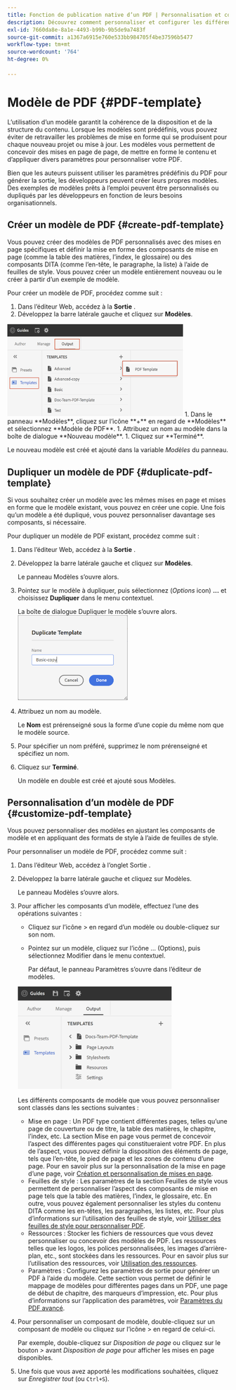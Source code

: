 ```yaml
---
title: Fonction de publication native d’un PDF | Personnalisation et configuration de la fonction de PDF natif
description: Découvrez comment personnaliser et configurer les différents composants de la fonction de PDF natif.
exl-id: 7660da8e-8a1e-4493-b99b-9b5de9a7483f
source-git-commit: a1367a6915e760e533bb984705f4be37596b5477
workflow-type: tm+mt
source-wordcount: '764'
ht-degree: 0%

---
```


# Modèle de PDF {#PDF-template}

L’utilisation d’un modèle garantit la cohérence de la disposition et de la structure du contenu. Lorsque les modèles sont prédéfinis, vous pouvez éviter de retravailler les problèmes de mise en forme qui se produisent pour chaque nouveau projet ou mise à jour. Les modèles vous permettent de concevoir des mises en page de page, de mettre en forme le contenu et d’appliquer divers paramètres pour personnaliser votre PDF.

Bien que les auteurs puissent utiliser les paramètres prédéfinis du PDF pour générer la sortie, les développeurs peuvent créer leurs propres modèles. Des exemples de modèles prêts à l’emploi peuvent être personnalisés ou dupliqués par les développeurs en fonction de leurs besoins organisationnels.


## Créer un modèle de PDF {#create-pdf-template}

Vous pouvez créer des modèles de PDF personnalisés avec des mises en page spécifiques et définir la mise en forme des composants de mise en page (comme la table des matières, l’index, le glossaire) ou des composants DITA (comme l’en-tête, le paragraphe, la liste) à l’aide de feuilles de style. Vous pouvez créer un modèle entièrement nouveau ou le créer à partir d’un exemple de modèle.

Pour créer un modèle de PDF, procédez comme suit :
1. Dans l’éditeur Web, accédez à la **Sortie** .
1. Développez la barre latérale gauche et cliquez sur **Modèles**.
<img src="assets/create-pdf-template.png" alt="Créer un modèle de PDF" width="400">
1. Dans le panneau **Modèles**, cliquez sur l’icône **+** en regard de **Modèles** et sélectionnez **Modèle de PDF**.
1. Attribuez un nom au modèle dans la boîte de dialogue **Nouveau modèle**.
1. Cliquez sur **Terminé**.

Le nouveau modèle est créé et ajouté dans la variable *Modèles* du panneau.

## Dupliquer un modèle de PDF {#duplicate-pdf-template}

Si vous souhaitez créer un modèle avec les mêmes mises en page et mises en forme que le modèle existant, vous pouvez en créer une copie. Une fois qu’un modèle a été dupliqué, vous pouvez personnaliser davantage ses composants, si nécessaire.

Pour dupliquer un modèle de PDF existant, procédez comme suit :
1. Dans l’éditeur Web, accédez à la **Sortie** .
1. Développez la barre latérale gauche et cliquez sur **Modèles**.

   Le panneau Modèles s’ouvre alors.
1. Pointez sur le modèle à dupliquer, puis sélectionnez (*Options* icon) **...** et choisissez **Dupliquer** dans le menu contextuel.

   La boîte de dialogue Dupliquer le modèle s’ouvre alors.\
   <img src="assets/duplicate-template.png" alt="Dupliquer le modèle de PDF" width="250">
1. Attribuez un nom au modèle.

   Le **Nom** est prérenseigné sous la forme d’une copie du même nom que le modèle source.

1. Pour spécifier un nom préféré, supprimez le nom prérenseigné et spécifiez un nom.
1. Cliquez sur **Terminé**.

   Un modèle en double est créé et ajouté sous Modèles.

## Personnalisation d’un modèle de PDF {#customize-pdf-template}

Vous pouvez personnaliser des modèles en ajustant les composants de modèle et en appliquant des formats de style à l’aide de feuilles de style.

Pour personnaliser un modèle de PDF, procédez comme suit :
1. Dans l’éditeur Web, accédez à l’onglet Sortie .
1. Développez la barre latérale gauche et cliquez sur Modèles.

   Le panneau Modèles s’ouvre alors.
1. Pour afficher les composants d’un modèle, effectuez l’une des opérations suivantes :

   * Cliquez sur l’icône > en regard d’un modèle ou double-cliquez sur son nom.
   * Pointez sur un modèle, cliquez sur l’icône ... (Options), puis sélectionnez Modifier dans le menu contextuel.

      Par défaut, le panneau Paramètres s’ouvre dans l’éditeur de modèles.
   <img src="assets/customize-pdf-template.png" alt="Personnalisation du modèle de PDF" width="350">

   Les différents composants de modèle que vous pouvez personnaliser sont classés dans les sections suivantes :
   * Mise en page : Un PDF type contient différentes pages, telles qu’une page de couverture ou de titre, la table des matières, le chapitre, l’index, etc. La section Mise en page vous permet de concevoir l’aspect des différentes pages qui constitueraient votre PDF. En plus de l’aspect, vous pouvez définir la disposition des éléments de page, tels que l’en-tête, le pied de page et les zones de contenu d’une page. Pour en savoir plus sur la personnalisation de la mise en page d’une page, voir [Création et personnalisation de mises en page](components-pdf-template.md#create-customize-page-layout).
   * Feuilles de style : Les paramètres de la section Feuilles de style vous permettent de personnaliser l’aspect des composants de mise en page tels que la table des matières, l’index, le glossaire, etc. En outre, vous pouvez également personnaliser les styles du contenu DITA comme les en-têtes, les paragraphes, les listes, etc. Pour plus d’informations sur l’utilisation des feuilles de style, voir [Utiliser des feuilles de style pour personnaliser PDF](components-pdf-template.md#stylesheet-customization).
   * Ressources : Stocker les fichiers de ressources que vous devez personnaliser ou concevoir des modèles de PDF. Les ressources telles que les logos, les polices personnalisées, les images d’arrière-plan, etc., sont stockées dans les ressources. Pour en savoir plus sur l’utilisation des ressources, voir [Utilisation des ressources](components-pdf-template.md#work-with-resources).
   * Paramètres : Configurez les paramètres de sortie pour générer un PDF à l’aide du modèle. Cette section vous permet de définir le mappage de modèles pour différentes pages dans un PDF, une page de début de chapitre, des marqueurs d’impression, etc. Pour plus d’informations sur l’application des paramètres, voir [Paramètres du PDF avancé](components-pdf-template.md#advanced-pdf-settings).
1. Pour personnaliser un composant de modèle, double-cliquez sur un composant de modèle ou cliquez sur l’icône > en regard de celui-ci.

   Par exemple, double-cliquez sur *Disposition de page* ou cliquez sur le bouton *>* avant *Disposition de page* pour afficher les mises en page disponibles.
1. Une fois que vous avez apporté les modifications souhaitées, cliquez sur *Enregistrer tout* (ou `Ctrl+S`).
